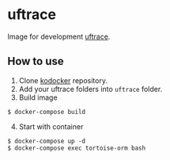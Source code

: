 # uftrace
Image for development [uftrace](https://github.com/namhyung/uftrace).

## How to use
1. Clone [kodocker](https://github.com/lntuition/kodocker) repository.
2. Add your uftrace folders into `uftrace` folder.
3. Build image
```console
$ docker-compose build
```

4. Start with container
```console
$ docker-compose up -d
$ docker-compose exec tortoise-orm bash
```
